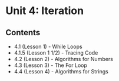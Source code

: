 # Unit 4: Iteration

## Contents
- 4.1 (Lesson 1) - While Loops
- 4.1.5 (Lesson 1 1/2) - Tracing Code
- 4.2 (Lesson 2) - Algorithms for Numbers
- 4.3 (Lesson 3) - The For Loop
- 4.4 (Lesson 4) - Algorithms for Strings
